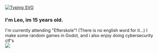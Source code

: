 <!--<p align="center">
  <img align="center" src="https://github-readme-stats.vercel.app/api?username=LeoHP08&show_icons=true&theme=chartreuse-dark"/>
</p>-->
<a href="https://git.io/typing-svg"><img src="https://readme-typing-svg.herokuapp.com?font=Fira+Code&duration=3000&pause=500&color=4EB5F7&random=false&width=435&lines=print(%22Hello+world!%22);Hello+world!" alt="Typing SVG" /></a>
### I'm Leo, im 15 years old.
I'm currently attending  "Efterskole"! (There is no english word for it...)
I make some random games in Godot, and i also enjoy doing cybersecurity ctf's
<br>
![](https://komarev.com/ghpvc/?username=LeoHP08)
